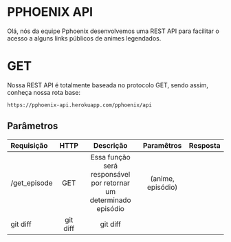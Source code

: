 # PPHOENIX API

Olá, nós da equipe Pphoenix desenvolvemos uma REST API para facilitar o acesso a alguns links públicos de animes legendados.


# GET

Nossa REST API é totalmente baseada no protocolo GET, sendo assim, conheça nossa rota base:

    https://pphoenix-api.herokuapp.com/pphoenix/api

 

## Parâmetros


|   Requisição   |    HTTP    |    Descrição    |   Paramêtros   |  Resposta    |
| :---         |     :---:      |    :---:    |   :---: 	|  ---: 	|
|  /get_episode  | GET     | Essa função será responsável por retornar um determinado episódio  |	(anime, episódio)   |
| git diff     | git diff       | git diff    |			|